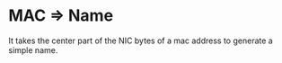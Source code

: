 # MAC => Name

It takes the center part of the NIC bytes of a mac address to generate a simple name.